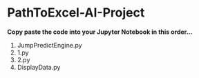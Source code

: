 # PathToExcel-AI-Project
__**Copy paste the code into your Jupyter Notebook in this order...**__
1. JumpPredictEngine.py
2. 1.py
3. 2.py
4. DisplayData.py

